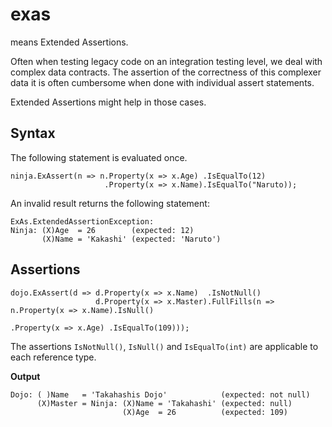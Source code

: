 # exas

means Extended Assertions.

Often when testing legacy code on an integration testing level, we deal with complex data contracts.
The assertion of the correctness of this complexer data it is often cumbersome when done with individual assert statements.

Extended Assertions might help in those cases.

## Syntax

The following statement is evaluated once.
```
ninja.ExAssert(n => n.Property(x => x.Age) .IsEqualTo(12)
                     .Property(x => x.Name).IsEqualTo("Naruto));
```

An invalid result returns the following statement:
```
ExAs.ExtendedAssertionException:
Ninja: (X)Age  = 26        (expected: 12)
       (X)Name = 'Kakashi' (expected: 'Naruto')
```

## Assertions

```
dojo.ExAssert(d => d.Property(x => x.Name)  .IsNotNull()
				   d.Property(x => x.Master).FullFills(n => n.Property(x => x.Name).IsNull()
														     .Property(x => x.Age) .IsEqualTo(109)));
```
The assertions `IsNotNull()`, `IsNull()` and `IsEqualTo(int)` are applicable to each reference type.

**Output**
```
Dojo: ( )Name   = 'Takahashis Dojo'			   (expected: not null)
	  (X)Master = Ninja: (X)Name = 'Takahashi' (expected: null)
						 (X)Age  = 26		   (expected: 109)
```
